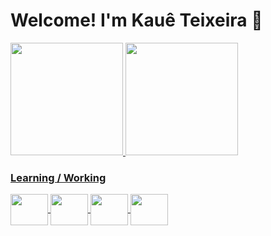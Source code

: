 # Welcome! I'm Kauê Teixeira 👋


<div>
  <a href="https://beacons.ai/KaueTeixxeira">
  <img height="180em" src="https://github-readme-stats.vercel.app/api?username=KaueTeixxeira&show_icons=true&theme=tokyonight&include_all_commits=true&count_private=true">
  <img height="180em" src="https://github-readme-stats.vercel.app/api/top-langs/?username=KaueTeixxeira&layout=compact&langs_count=16&theme=tokyonight"> 
</div>

  
### Learning / Working

    
<div>
  <img align="center" height="50" width="60" src="https://cdn.jsdelivr.net/gh/devicons/devicon/icons/angularjs/angularjs-original.svg" />
  <img align="center" height="50" width="60" src="https://cdn.jsdelivr.net/gh/devicons/devicon/icons/java/java-original-wordmark.svg" />
  <img align="center" height="50" width="60" src="https://cdn.jsdelivr.net/gh/devicons/devicon/icons/javascript/javascript-original.svg" />
  <img align="center" height="50" width="60" src="https://cdn.jsdelivr.net/gh/devicons/devicon/icons/mysql/mysql-plain-wordmark.svg" />          
</div>

 
  
